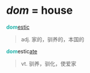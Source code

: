 # _dom_ = house

<b style="color: #20B2AA;">dom</b>[estic](-estic.md)
> adj. 家的，驯养的，本国的

<b style="color: #20B2AA;">dom</b>estic[ate](-ate.md)
> vt. 驯养，驯化，使爱家